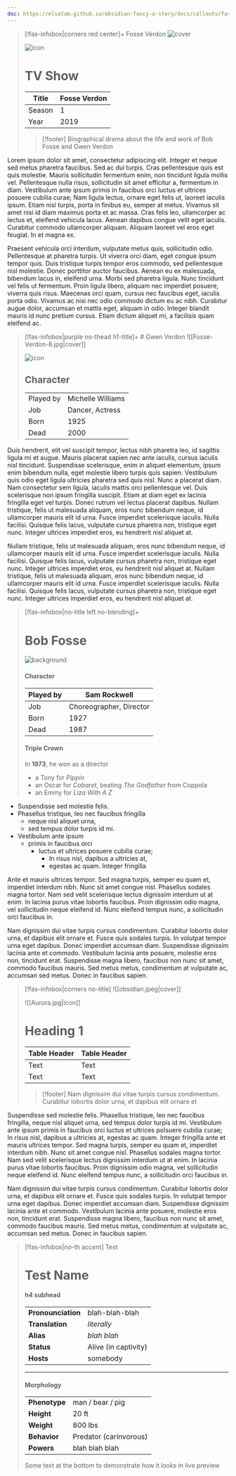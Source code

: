 ```yaml
---
doc: https://elsatam.github.io/obsidian-fancy-a-story/docs/callouts/fas-infobox.html
---
```


> [!fas-infobox|corners red center]+ Fosse Verdon
> ![cover](https://images.prismic.io/yuco/ZgOxa8cYqOFdyGrq_FOSSE-EP108.png?auto=format,compress)
> 
> ![icon](https://images.prismic.io/yuco/ZgOxa8cYqOFdyGrq_FOSSE-EP108.png?auto=format,compress)
> 
> # TV Show
> | Title|  Fosse Verdon |
> | ---- | --- |
> | Season | 1 |
> | Year | 2019 |
> 
> > [!footer] 
> > Biographical drama about the life and work of Bob Fosse and Gwen Verdon

Lorem ipsum dolor sit amet, consectetur adipiscing elit. Integer et neque sed metus pharetra faucibus. Sed ac dui turpis. Cras pellentesque quis est quis molestie. Mauris sollicitudin fermentum enim, non tincidunt ligula mollis vel. Pellentesque nulla risus, sollicitudin sit amet efficitur a, fermentum in diam. Vestibulum ante ipsum primis in faucibus orci luctus et ultrices posuere cubilia curae; Nam ligula lectus, ornare eget felis ut, laoreet iaculis ipsum. Etiam nisl turpis, porta in finibus eu, semper at metus. Vivamus sit amet nisi id diam maximus porta et ac massa. Cras felis leo, ullamcorper ac lectus et, eleifend vehicula lacus. Aenean dapibus congue velit eget iaculis. Curabitur commodo ullamcorper aliquam. Aliquam laoreet vel eros eget feugiat. In et magna ex.

Praesent vehicula orci interdum, vulputate metus quis, sollicitudin odio. Pellentesque at pharetra turpis. Ut viverra orci diam, eget congue ipsum tempor quis. Duis tristique turpis tempor eros commodo, sed pellentesque nisl molestie. Donec porttitor auctor faucibus. Aenean eu ex malesuada, bibendum lacus in, eleifend urna. Morbi sed pharetra ligula. Nunc tincidunt vel felis ut fermentum. Proin ligula libero, aliquam nec imperdiet posuere, viverra quis risus. Maecenas orci quam, cursus nec faucibus eget, iaculis porta odio. Vivamus ac nisi nec odio commodo dictum eu ac nibh. Curabitur augue dolor, accumsan et mattis eget, aliquam in odio. Integer blandit mauris id nunc pretium cursus. Etiam dictum aliquet mi, a facilisis quam eleifend ac.

> [!fas-infobox|purple no-thead h1-title]+ # Gwen Verdon
> ![[Fosse-Verdon-8.jpg|cover]]
> 
> ![icon](https://images.prismic.io/yuco/ZgOxa8cYqOFdyGrq_FOSSE-EP108.png?auto=format,compress)
> 
> ## Character
> |  |  |
> | ---- | --- |
> | Played by | Michelle Williams |
> | Job | Dancer, Actress |
> | Born | 1925 |
> | Dead | 2000 |

Duis hendrerit, elit vel suscipit tempor, lectus nibh pharetra leo, id sagittis ligula mi et augue. Mauris placerat sapien nec ante iaculis, cursus iaculis nisl tincidunt. Suspendisse scelerisque, enim in aliquet elementum, ipsum enim bibendum nulla, eget molestie libero turpis quis sapien. Vestibulum quis odio eget ligula ultricies pharetra sed quis nisl. Nunc a placerat diam. Nam consectetur sem ligula, iaculis mattis orci pellentesque vel. Duis scelerisque non ipsum fringilla suscipit. Etiam at diam eget ex lacinia fringilla eget vel turpis. Donec rutrum vel lectus placerat dapibus. Nullam tristique, felis ut malesuada aliquam, eros nunc bibendum neque, id ullamcorper mauris elit id urna. Fusce imperdiet scelerisque iaculis. Nulla facilisi. Quisque felis lacus, vulputate cursus pharetra non, tristique eget nunc. Integer ultrices imperdiet eros, eu hendrerit nisl aliquet at.

Nullam tristique, felis ut malesuada aliquam, eros nunc bibendum neque, id ullamcorper mauris elit id urna. Fusce imperdiet scelerisque iaculis. Nulla facilisi. Quisque felis lacus, vulputate cursus pharetra non, tristique eget nunc. Integer ultrices imperdiet eros, eu hendrerit nisl aliquet at. Nullam tristique, felis ut malesuada aliquam, eros nunc bibendum neque, id ullamcorper mauris elit id urna. Fusce imperdiet scelerisque iaculis. Nulla facilisi. Quisque felis lacus, vulputate cursus pharetra non, tristique eget nunc. Integer ultrices imperdiet eros, eu hendrerit nisl aliquet at.

> [!fas-infobox|no-title left no-blending]+
> # Bob Fosse
> 
> ![background](https://assets.fxnetworks.com/cms-next/production/cms/2019/02/08/web_cast_samrockwell_fosse-verdon_570x698.jpg)
> 
> #### Character
> | Played by | Sam Rockwell |
> | ---- | --- |
> | Job | Choreographer, Director |
> | Born | 1927 |
> | Dead | 1987 |
> 
> #### Triple Crown
> In **1973**, he won as a director
> - a Tony for *Pippin*
> - an Oscar for *Cabaret*, beating *The Godfather* from Coppola
> - an Emmy for *Liza With A Z*

- Suspendisse sed molestie felis.
- Phasellus tristique, leo nec faucibus fringilla
	- neque nisl aliquet urna,
	- sed tempus dolor turpis id mi.
- Vestibulum ante ipsum
	- primis in faucibus orci
		- luctus et ultrices posuere cubilia curae;
			- In risus nisl, dapibus a ultricies at,
			- egestas ac quam. Integer fringilla

Ante et mauris ultrices tempor. Sed magna turpis, semper eu quam et, imperdiet interdum nibh. Nunc sit amet congue nisl. Phasellus sodales magna tortor. Nam sed velit scelerisque lectus dignissim interdum ut at enim. In lacinia purus vitae lobortis faucibus. Proin dignissim odio magna, vel sollicitudin neque eleifend id. Nunc eleifend tempus nunc, a sollicitudin orci faucibus in.

Nam dignissim dui vitae turpis cursus condimentum. Curabitur lobortis dolor urna, et dapibus elit ornare et. Fusce quis sodales turpis. In volutpat tempor urna eget dapibus. Donec imperdiet accumsan diam. Suspendisse dignissim lacinia ante et commodo. Vestibulum lacinia ante posuere, molestie eros non, tincidunt erat. Suspendisse magna libero, faucibus non nunc sit amet, commodo faucibus mauris. Sed metus metus, condimentum at vulputate ac, accumsan sed metus. Donec in faucibus sapien.

> [!fas-infobox|corners no-title]
> ![[obsidian.jpeg|cover]]
> 
> ![[Aurora.jpg|icon]]
>
> # Heading 1
> 
> | Table Header | Table Header |
> | ---- | --- |
> | Text | Text |
> | Text | Text |
>
> > [!footer]
> > Nam dignissim dui vitae turpis cursus condimentum. Curabitur lobortis dolor urna, et dapibus elit ornare et

Suspendisse sed molestie felis. Phasellus tristique, leo nec faucibus fringilla, neque nisl aliquet urna, sed tempus dolor turpis id mi. Vestibulum ante ipsum primis in faucibus orci luctus et ultrices poIsuere cubilia curae; In risus nisl, dapibus a ultricies at, egestas ac quam. Integer fringilla ante et mauris ultrices tempor. Sed magna turpis, semper eu quam et, imperdiet interdum nibh. Nunc sit amet congue nisl. Phasellus sodales magna tortor. Nam sed velit scelerisque lectus dignissim interdum ut at enim. In lacinia purus vitae lobortis faucibus. Proin dignissim odio magna, vel sollicitudin neque eleifend id. Nunc eleifend tempus nunc, a sollicitudin orci faucibus in.

Nam dignissim dui vitae turpis cursus condimentum. Curabitur lobortis dolor urna, et dapibus elit ornare et. Fusce quis sodales turpis. In volutpat tempor urna eget dapibus. Donec imperdiet accumsan diam. Suspendisse dignissim lacinia ante et commodo. Vestibulum lacinia ante posuere, molestie eros non, tincidunt erat. Suspendisse magna libero, faucibus non nunc sit amet, commodo faucibus mauris. Sed metus metus, condimentum at vulputate ac, accumsan sed metus. Donec in faucibus sapien.

> [!fas-infobox|no-th accent] Test
> # Test Name
> #### h4 subhead
> 
> |     |     |
> | --- | --- |
> | **Pronounciation** | blah-blah-blah|
> | **Translation** | *literally* |
> | **Alias** | *blah blah* |
> | **Status** | Alive (in captivity) |
> | **Hosts** | somebody |
> 
> ---
> 
> #### Morphology
>
> |     |     |
> | --- | --- |
> | **Phenotype** | man / bear / pig |
> | **Height** | 20 ft |
> | **Weight** | 800 lbs |
> | **Behavior** | Predator (carinvorous) |
> | **Powers** | blah blah blah |
>
> Some text at the bottom to demonstrate how it looks in live preview
